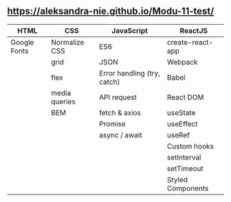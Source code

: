 ## https://aleksandra-nie.github.io/Modu-11-test/

| HTML          | CSS                | JavaScript                        | ReactJS                                   |
|---------------|--------------------|-----------------------------------|-------------------------------------------|
| Google Fonts  | Normalize CSS      | ES6                               | create-react-app                          |
|               | grid               | JSON                              | Webpack                                   |
|               | flex               | Error handling (try, catch)       | Babel                                     |
|               | media queries      | API request                       | React DOM                                 |
|               | BEM                | fetch & axios                     | useState                                  |
|               |                    | Promise                           | useEffect                                 |
|               |                    | async / await                     | useRef                                     |
|               |                    |                                   | Custom hooks                              |
|               |                    |                                   | setInterval                               |
|               |                    |                                   | setTimeout                                |
|               |                    |                                   | Styled Components                         |

 
